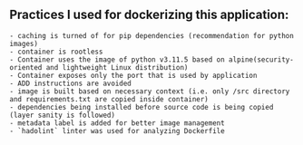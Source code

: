## Practices I used for dockerizing this application:
    - caching is turned of for pip dependencies (recommendation for python images)
    - container is rootless
    - Container uses the image of python v3.11.5 based on alpine(security-oriented and lightweight Linux distribution)
    - Container exposes only the port that is used by application
    - ADD instructions are avoided
    - image is built based on necessary context (i.e. only /src directory and requirements.txt are copied inside container)
    - dependencies being installed before source code is being copied (layer sanity is followed)
    - metadata label is added for better image management
    - `hadolint` linter was used for analyzing Dockerfile